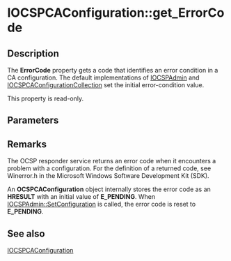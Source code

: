 # IOCSPCAConfiguration::get_ErrorCode

## Description

The **ErrorCode** property gets a code that identifies an error condition in a CA configuration. The default implementations of [IOCSPAdmin](https://learn.microsoft.com/windows/desktop/api/certadm/nn-certadm-iocspadmin) and [IOCSPCAConfigurationCollection](https://learn.microsoft.com/windows/desktop/api/certadm/nn-certadm-iocspcaconfigurationcollection) set the initial error-condition value.

This property is read-only.

## Parameters

## Remarks

The OCSP responder service returns an error code when it encounters a problem with a configuration. For the definition of a returned code, see Winerror.h in the Microsoft Windows Software Development Kit (SDK).

An **OCSPCAConfiguration** object internally stores the error code as an **HRESULT** with an initial value of **E_PENDING**. When [IOCSPAdmin::SetConfiguration](https://learn.microsoft.com/windows/desktop/api/certadm/nf-certadm-iocspadmin-setconfiguration) is called, the error code is reset to **E_PENDING**.

## See also

[IOCSPCAConfiguration](https://learn.microsoft.com/windows/desktop/api/certadm/nn-certadm-iocspcaconfiguration)